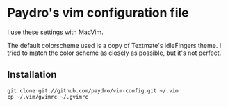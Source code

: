 # Paydro's vim configuration file

I use these settings with MacVim.

The default colorscheme used is a copy of Textmate's idleFingers
theme. I tried to match the color scheme as closely as possible, but
it's not perfect.

## Installation

    git clone git://github.com/paydro/vim-config.git ~/.vim
    cp ~/.vim/gvimrc ~/.gvimrc



